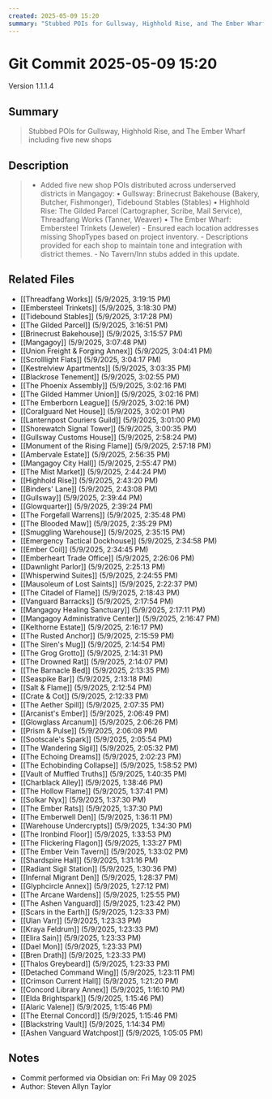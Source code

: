 ```yaml
---
created: 2025-05-09 15:20
summary: "Stubbed POIs for Gullsway, Highhold Rise, and The Ember Wharf including five new shops"
---
```


# Git Commit 2025-05-09 15:20

Version 1.1.1.4

## Summary
> Stubbed POIs for Gullsway, Highhold Rise, and The Ember Wharf including five new shops

## Description
> - Added five new shop POIs distributed across underserved districts in Mangagoy:   • Gullsway: Brinecrust Bakehouse (Bakery, Butcher, Fishmonger), Tidebound Stables (Stables)   • Highhold Rise: The Gilded Parcel (Cartographer, Scribe, Mail Service), Threadfang Works (Tanner, Weaver)   • The Ember Wharf: Embersteel Trinkets (Jeweler) - Ensured each location addresses missing ShopTypes based on project inventory. - Descriptions provided for each shop to maintain tone and integration with district themes. - No Tavern/Inn stubs added in this update.

## Related Files
- [[Threadfang Works]] (5/9/2025, 3:19:15 PM)
- [[Embersteel Trinkets]] (5/9/2025, 3:18:30 PM)
- [[Tidebound Stables]] (5/9/2025, 3:17:28 PM)
- [[The Gilded Parcel]] (5/9/2025, 3:16:51 PM)
- [[Brinecrust Bakehouse]] (5/9/2025, 3:15:57 PM)
- [[Mangagoy]] (5/9/2025, 3:07:48 PM)
- [[Union Freight & Forging Annex]] (5/9/2025, 3:04:41 PM)
- [[Scrolllight Flats]] (5/9/2025, 3:04:17 PM)
- [[Kestrelview Apartments]] (5/9/2025, 3:03:35 PM)
- [[Blackrose Tenement]] (5/9/2025, 3:02:55 PM)
- [[The Phoenix Assembly]] (5/9/2025, 3:02:16 PM)
- [[The Gilded Hammer Union]] (5/9/2025, 3:02:16 PM)
- [[The Emberborn League]] (5/9/2025, 3:02:16 PM)
- [[Coralguard Net House]] (5/9/2025, 3:02:01 PM)
- [[Lanternpost Couriers Guild]] (5/9/2025, 3:01:00 PM)
- [[Shorewatch Signal Tower]] (5/9/2025, 3:00:35 PM)
- [[Gullsway Customs House]] (5/9/2025, 2:58:24 PM)
- [[Monument of the Rising Flame]] (5/9/2025, 2:57:18 PM)
- [[Ambervale Estate]] (5/9/2025, 2:56:35 PM)
- [[Mangagoy City Hall]] (5/9/2025, 2:55:47 PM)
- [[The Mist Market]] (5/9/2025, 2:44:24 PM)
- [[Highhold Rise]] (5/9/2025, 2:43:20 PM)
- [[Binders' Lane]] (5/9/2025, 2:43:08 PM)
- [[Gullsway]] (5/9/2025, 2:39:44 PM)
- [[Glowquarter]] (5/9/2025, 2:39:24 PM)
- [[The Forgefall Warrens]] (5/9/2025, 2:35:48 PM)
- [[The Blooded Maw]] (5/9/2025, 2:35:29 PM)
- [[Smuggling Warehouse]] (5/9/2025, 2:35:15 PM)
- [[Emergency Tactical Dockhouse]] (5/9/2025, 2:34:58 PM)
- [[Ember Coil]] (5/9/2025, 2:34:45 PM)
- [[Emberheart Trade Office]] (5/9/2025, 2:26:06 PM)
- [[Dawnlight Parlor]] (5/9/2025, 2:25:13 PM)
- [[Whisperwind Suites]] (5/9/2025, 2:24:55 PM)
- [[Mausoleum of Lost Saints]] (5/9/2025, 2:22:37 PM)
- [[The Citadel of Flame]] (5/9/2025, 2:18:43 PM)
- [[Vanguard Barracks]] (5/9/2025, 2:17:54 PM)
- [[Mangagoy Healing Sanctuary]] (5/9/2025, 2:17:11 PM)
- [[Mangagoy Administrative Center]] (5/9/2025, 2:16:47 PM)
- [[Kelthorne Estate]] (5/9/2025, 2:16:17 PM)
- [[The Rusted Anchor]] (5/9/2025, 2:15:59 PM)
- [[The Siren's Mug]] (5/9/2025, 2:14:54 PM)
- [[The Grog Grotto]] (5/9/2025, 2:14:31 PM)
- [[The Drowned Rat]] (5/9/2025, 2:14:07 PM)
- [[The Barnacle Bed]] (5/9/2025, 2:13:35 PM)
- [[Seaspike Bar]] (5/9/2025, 2:13:18 PM)
- [[Salt & Flame]] (5/9/2025, 2:12:54 PM)
- [[Crate & Cot]] (5/9/2025, 2:12:33 PM)
- [[The Aether Spill]] (5/9/2025, 2:07:35 PM)
- [[Arcanist's Ember]] (5/9/2025, 2:06:49 PM)
- [[Glowglass Arcanum]] (5/9/2025, 2:06:26 PM)
- [[Prism & Pulse]] (5/9/2025, 2:06:08 PM)
- [[Sootscale's Spark]] (5/9/2025, 2:05:54 PM)
- [[The Wandering Sigil]] (5/9/2025, 2:05:32 PM)
- [[The Echoing Dreams]] (5/9/2025, 2:02:23 PM)
- [[The Echobinding Collapse]] (5/9/2025, 1:58:52 PM)
- [[Vault of Muffled Truths]] (5/9/2025, 1:40:35 PM)
- [[Charblack Alley]] (5/9/2025, 1:38:46 PM)
- [[The Hollow Flame]] (5/9/2025, 1:37:41 PM)
- [[Solkar Nyx]] (5/9/2025, 1:37:30 PM)
- [[The Ember Rats]] (5/9/2025, 1:37:30 PM)
- [[The Emberwell Den]] (5/9/2025, 1:36:11 PM)
- [[Warehouse Undercrypts]] (5/9/2025, 1:34:30 PM)
- [[The Ironbind Floor]] (5/9/2025, 1:33:53 PM)
- [[The Flickering Flagon]] (5/9/2025, 1:33:27 PM)
- [[The Ember Vein Tavern]] (5/9/2025, 1:33:02 PM)
- [[Shardspire Hall]] (5/9/2025, 1:31:16 PM)
- [[Radiant Sigil Station]] (5/9/2025, 1:30:36 PM)
- [[Infernal Migrant Den]] (5/9/2025, 1:28:37 PM)
- [[Glyphcircle Annex]] (5/9/2025, 1:27:12 PM)
- [[The Arcane Wardens]] (5/9/2025, 1:25:55 PM)
- [[The Ashen Vanguard]] (5/9/2025, 1:23:42 PM)
- [[Scars in the Earth]] (5/9/2025, 1:23:33 PM)
- [[Ulan Varr]] (5/9/2025, 1:23:33 PM)
- [[Kraya Feldrum]] (5/9/2025, 1:23:33 PM)
- [[Elira Sain]] (5/9/2025, 1:23:33 PM)
- [[Dael Mon]] (5/9/2025, 1:23:33 PM)
- [[Bren Drath]] (5/9/2025, 1:23:33 PM)
- [[Thalos Greybeard]] (5/9/2025, 1:23:33 PM)
- [[Detached Command Wing]] (5/9/2025, 1:23:11 PM)
- [[Crimson  Current Hall]] (5/9/2025, 1:21:20 PM)
- [[Concord Library Annex]] (5/9/2025, 1:16:10 PM)
- [[Elda Brightspark]] (5/9/2025, 1:15:46 PM)
- [[Alaric Valene]] (5/9/2025, 1:15:46 PM)
- [[The Eternal Concord]] (5/9/2025, 1:15:46 PM)
- [[Blackstring Vault]] (5/9/2025, 1:14:34 PM)
- [[Ashen Vanguard Watchpost]] (5/9/2025, 1:05:05 PM)

## Notes
- Commit performed via Obsidian on: Fri May 09 2025
- Author: Steven Allyn Taylor

